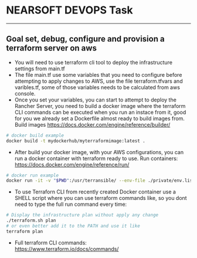 
# NEARSOFT DEVOPS Task

___

## Goal set, debug, configure and provision a terraform server on aws

- You will need to use terraform cli tool to deploy the infrastructure settings from main.tf
- The file main.tf use some variables that you need to configure before attempting to apply changes to AWS, use the file terraform.tfvars and varibles.tf, some of those variables needs to be calculated from aws console.
- Once you set your variables, you can start to attempt to deploy the Rancher Server, you need to build a docker image where the terraform CLI commands can be executed when you run an instace from it, good for you we already set a Dockerfile almost ready to build images from. Build images
 https://docs.docker.com/engine/reference/builder/
 ```sh
# docker build example
docker build -t mydockerhub/myterraformimage:latest .
 ```
- After build your docker image, with your AWS configurations, you can run a docker container with terraform ready to use.
Run containers: https://docs.docker.com/engine/reference/run/
```sh
# docker run example
docker run -it -v "$PWD":/usr/terransible/ --env-file ./private/env.list mydockerhub/myterraformimage:latest apply
 ```
- To use Terraforn CLI from recently created Docker container use a SHELL script where you can use terraform commands like, so you dont need to type the full run command every time:
```sh
# Display the infrastructure plan without apply any change
./terraform.sh plan
# or even better add it to the PATH and use it like
terraform plan
```
- Full terraform CLI commands: https://www.terraform.io/docs/commands/

